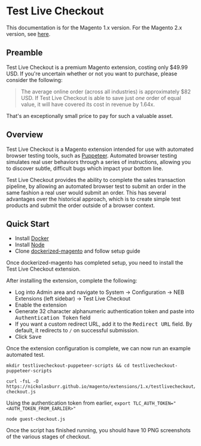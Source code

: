 # Test Live Checkout

This documentation is for the Magento 1.x version. For the Magento 2.x version, see [here](https://nickolasburr.github.io/magento/extensions/2.x/testlivecheckout/latest).

## Preamble

Test Live Checkout is a premium Magento extension, costing only $49.99 USD. If you're uncertain whether or not you want to purchase, please consider the following:

> The average online order (across all industries) is approximately $82 USD. If Test Live Checkout is able to save just _one_ order of equal value,
> it will have covered its cost in revenue by 1.64x.

That's an exceptionally small price to pay for such a valuable asset.

## Overview

Test Live Checkout is a Magento extension intended for use with automated browser testing tools, such as [Puppeteer](https://github.com/GoogleChrome/puppeteer).
Automated browser testing simulates real user behaviors through a series of instructions, allowing you to discover subtle, difficult bugs which impact your bottom line.

Test Live Checkout provides the ability to complete the sales transaction pipeline, by allowing an automated browser test to submit an order in the same fashion a real user
would submit an order. This has several advantages over the historical approach, which is to create simple test products and submit the order outside of a browser context.

## Quick Start

+ Install [Docker](https://www.docker.com)
+ Install [Node](https://nodejs.org)
+ Clone [dockerized-magento](https://github.com/andreaskoch/dockerized-magento) and follow setup guide

Once dockerized-magento has completed setup, you need to install the Test Live Checkout extension.

After installing the extension, complete the following:

+ Log into Admin area and navigate to System -> Configuration -> NEB Extensions (left sidebar) -> Test Live Checkout
+ Enable the extension
+ Generate 32 character alphanumeric authentication token and paste into <tt>Authentication Token</tt> field
+ If you want a custom redirect URL, add it to the <tt>Redirect URL</tt> field. By default, it redirects to `/` on successful submission.
+ Click <tt>Save</tt>

Once the extension configuration is complete, we can now run an example automated test.

```
mkdir testlivecheckout-puppeteer-scripts && cd testlivecheckout-puppeteer-scripts
```

```
curl -fsL -O https://nickolasburr.github.io/magento/extensions/1.x/testlivecheckout/puppeteer/guest-checkout.js
```

Using the authentication token from earlier, `export TLC_AUTH_TOKEN="<AUTH_TOKEN_FROM_EARLIER>"`

```
node guest-checkout.js
```

Once the script has finished running, you should have 10 PNG screenshots of the various stages of checkout.
